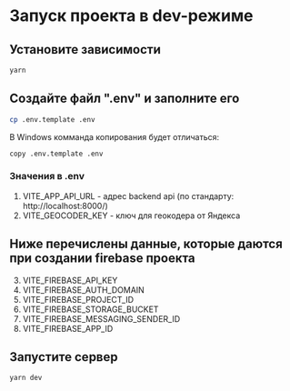 # Запуск проекта в dev-режиме

## Установите зависимости

```bash
yarn
```

## Создайте файл ".env" и заполните его

```bash
cp .env.template .env
```

В Windows комманда копирования будет отличаться:

```shell
copy .env.template .env
```

### Значения в .env

1. VITE_APP_API_URL - адрес backend api (по стандарту: http://localhost:8000/)
2. VITE_GEOCODER_KEY - ключ для геокодера от Яндекса

## Ниже перечислены данные, которые даются при создании firebase проекта

3. VITE_FIREBASE_API_KEY
4. VITE_FIREBASE_AUTH_DOMAIN
5. VITE_FIREBASE_PROJECT_ID
6. VITE_FIREBASE_STORAGE_BUCKET
7. VITE_FIREBASE_MESSAGING_SENDER_ID
8. VITE_FIREBASE_APP_ID

## Запустите сервер

```bash
yarn dev
```
